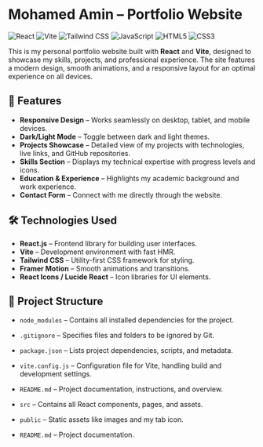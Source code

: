 # Mohamed Amin – Portfolio Website

![React](https://img.shields.io/badge/React-61DAFB?style=for-the-badge&logo=react&logoColor=black)
![Vite](https://img.shields.io/badge/Vite-646CFF?style=for-the-badge&logo=vite&logoColor=white)
![Tailwind CSS](https://img.shields.io/badge/Tailwind%20CSS-06B6D4?style=for-the-badge&logo=tailwind-css&logoColor=white)
![JavaScript](https://img.shields.io/badge/JavaScript-F7DF1E?style=for-the-badge&logo=javascript&logoColor=black)
![HTML5](https://img.shields.io/badge/HTML5-E34F26?style=for-the-badge&logo=html5&logoColor=white)
![CSS3](https://img.shields.io/badge/CSS3-1572B6?style=for-the-badge&logo=css3&logoColor=white)

This is my personal portfolio website built with **React** and **Vite**, designed to showcase my skills, projects, and professional experience. The site features a modern design, smooth animations, and a responsive layout for an optimal experience on all devices.

## 🚀 Features

- **Responsive Design** – Works seamlessly on desktop, tablet, and mobile devices.  
- **Dark/Light Mode** – Toggle between dark and light themes.  
- **Projects Showcase** – Detailed view of my projects with technologies, live links, and GitHub repositories.  
- **Skills Section** – Displays my technical expertise with progress levels and icons.  
- **Education & Experience** – Highlights my academic background and work experience.  
- **Contact Form** – Connect with me directly through the website.

## 🛠️ Technologies Used

- **React.js** – Frontend library for building user interfaces.  
- **Vite** – Development environment with fast HMR.  
- **Tailwind CSS** – Utility-first CSS framework for styling.  
- **Framer Motion** – Smooth animations and transitions.  
- **React Icons / Lucide React** – Icon libraries for UI elements.

## 📂 Project Structure

- `node_modules` – Contains all installed dependencies for the project.  
- `.gitignore` – Specifies files and folders to be ignored by Git.  
- `package.json` – Lists project dependencies, scripts, and metadata.  
- `vite.config.js` – Configuration file for Vite, handling build and development settings.  
- `README.md` – Project documentation, instructions, and overview.

- `src` – Contains all React components, pages, and assets.  
- `public` – Static assets like images and my tab icon.  
- `README.md` – Project documentation. 
